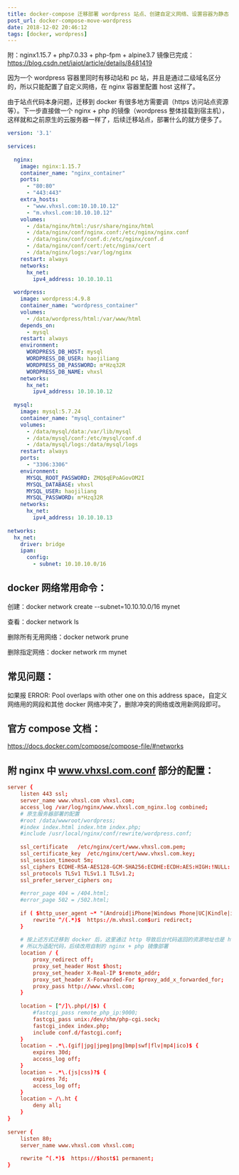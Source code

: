 ```yaml
---
title: docker-compose 迁移部署 wordpress 站点、创建自定义网络、设置容器为静态 ip
post_url: docker-compose-move-wordpress
date: 2018-12-02 20:46:12
tags: [docker, wordpress]
---
```

附：nginx1.15.7 + php7.0.33 + php-fpm + alpine3.7 镜像已完成：https://blog.csdn.net/iaiot/article/details/8481419

因为一个 wordpress 容器里同时有移动站和 pc 站，并且是通过二级域名区分的，所以只能配置了自定义网络，在 nginx 容器里配置 host 这样了。

由于站点代码本身问题，迁移到 docker 有很多地方需要调（https 访问站点资源等）。下一步直接做一个 nginx + php 的镜像（wordpress 整体挂载到宿主机），这样就和之前原生的云服务器一样了，后续迁移站点，部署什么的就方便多了。
```yml
version: '3.1'
 
services:
 
  nginx:
    image: nginx:1.15.7
    container_name: "nginx_container"
    ports:
      - "80:80"
      - "443:443"
    extra_hosts:
      - "www.vhxsl.com:10.10.10.12"
      - "m.vhxsl.com:10.10.10.12"
    volumes:
      - /data/nginx/html:/usr/share/nginx/html
      - /data/nginx/conf/nginx.conf:/etc/nginx/nginx.conf
      - /data/nginx/conf/conf.d:/etc/nginx/conf.d
      - /data/nginx/conf/cert:/etc/nginx/cert
      - /data/nginx/logs:/var/log/nginx
    restart: always
    networks:
      hx_net:
        ipv4_address: 10.10.10.11
 
  wordpress:
    image: wordpress:4.9.8
    container_name: "wordpress_container"
    volumes:
      - /data/wordpress/html:/var/www/html
    depends_on:
      - mysql
    restart: always
    environment:
      WORDPRESS_DB_HOST: mysql
      WORDPRESS_DB_USER: haojiliang
      WORDPRESS_DB_PASSWORD: m*Hzq32R
      WORDPRESS_DB_NAME: vhxsl
    networks:
      hx_net:
        ipv4_address: 10.10.10.12
 
  mysql:
    image: mysql:5.7.24
    container_name: "mysql_container"
    volumes:
      - /data/mysql/data:/var/lib/mysql
      - /data/mysql/conf:/etc/mysql/conf.d
      - /data/mysql/logs:/data/mysql/logs
    restart: always
    ports:
      - "3306:3306"
    environment:
      MYSQL_ROOT_PASSWORD: ZMQ$qEPoAGovOM2I
      MYSQL_DATABASE: vhxsl
      MYSQL_USER: haojiliang
      MYSQL_PASSWORD: m*Hzq32R
    networks:
      hx_net:
        ipv4_address: 10.10.10.13
 
networks:
  hx_net:
    driver: bridge
    ipam:
      config:
        - subnet: 10.10.10.0/16
```

## docker 网络常用命令：

创建：docker network create --subnet=10.10.10.0/16 mynet

查看：docker network ls

删除所有无用网络：docker network prune

删除指定网络：docker network rm mynet

## 常见问题：

如果报 ERROR: Pool overlaps with other one on this address space，自定义网络用的网段和其他 docker 网络冲突了，删除冲突的网络或改用新网段即可。

## 官方 compose 文档：

https://docs.docker.com/compose/compose-file/#networks

## 附 nginx 中 www.vhxsl.com.conf 部分的配置：
```conf
server {
    listen 443 ssl;
    server_name www.vhxsl.com vhxsl.com;
    access_log /var/log/nginx/www.vhxsl.com_nginx.log combined;
    # 原生服务器部署的配置
    #root /data/wwwroot/wordpress;
    #index index.html index.htm index.php;
    #include /usr/local/nginx/conf/rewrite/wordpress.conf;
 
    ssl_certificate   /etc/nginx/cert/www.vhxsl.com.pem;
    ssl_certificate_key  /etc/nginx/cert/www.vhxsl.com.key;
    ssl_session_timeout 5m;
    ssl_ciphers ECDHE-RSA-AES128-GCM-SHA256:ECDHE:ECDH:AES:HIGH:!NULL:!aNULL:!MD5:!ADH:!RC4;
    ssl_protocols TLSv1 TLSv1.1 TLSv1.2;
    ssl_prefer_server_ciphers on;
 
    #error_page 404 = /404.html;
    #error_page 502 = /502.html;
	
    if ( $http_user_agent ~* "(Android|iPhone|Windows Phone|UC|Kindle|iPod|BlackBerry)" ){
        rewrite ^/(.*)$  https://m.vhxsl.com$uri redirect;
    }
 
    # 按上述方式迁移到 docker 后，这里通过 http 导致后台代码返回的资源地址也是 http，到浏览器就被拦截了。。。
    # 所以为适配代码，后续改用自制的 nginx + php 镜像部署
    location / {
        proxy_redirect off;
        proxy_set_header Host $host;
        proxy_set_header X-Real-IP $remote_addr;
        proxy_set_header X-Forwarded-For $proxy_add_x_forwarded_for;
        proxy_pass http://www.vhxsl.com;
    }
 
    location ~ [^/]\.php(/|$) {
        #fastcgi_pass remote_php_ip:9000;
        fastcgi_pass unix:/dev/shm/php-cgi.sock;
        fastcgi_index index.php;
        include conf.d/fastcgi.conf;
    }
    location ~ .*\.(gif|jpg|jpeg|png|bmp|swf|flv|mp4|ico)$ {
        expires 30d;
        access_log off;
    }
    location ~ .*\.(js|css)?$ {
        expires 7d;
        access_log off;
    }
    location ~ /\.ht {
        deny all;
    }
}
 
server {
    listen 80;
    server_name www.vhxsl.com vhxsl.com;
 
    rewrite ^(.*)$  https://$host$1 permanent;
}
```